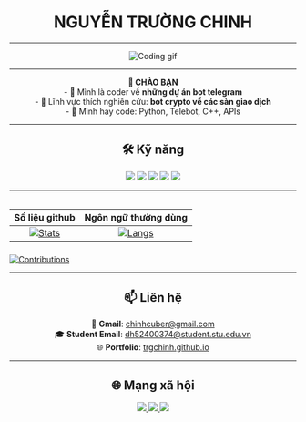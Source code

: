 <h1 align="center">NGUYỄN TRƯỜNG CHINH</h1>

---
<p align="center">
  <img src="https://media.giphy.com/media/qgQUggAC3Pfv687qPC/giphy.gif" width="" alt="Coding gif"/>
</p>

---

<p align="center">
<b>👋 CHÀO BẠN</b></br>
- 🔭 Mình là coder về <b>những dự án bot telegram</b><br>  
- 🌱 Lĩnh vực thích nghiên cứu: <b>bot crypto về các sàn giao dịch</b><br>  
- 💬 Mình hay code: </b>Python, Telebot, C++, APIs</b><br>  
</p>

---

<h2 align = "center">🛠 Kỹ năng</h2>
<p align="center">
  <img src="https://img.shields.io/badge/-Python-333?style=for-the-badge&logo=python&logoColor=yellow"/>
  <img src="https://img.shields.io/badge/-C++-333?style=for-the-badge&logo=c%2B%2B&logoColor=blue"/>
  <img src="https://img.shields.io/badge/-Telegram Bot-333?style=for-the-badge&logo=telegram&logoColor=white"/>
  <img src="https://img.shields.io/badge/-APIs-333?style=for-the-badge&logo=linux"/>
  <img src="https://img.shields.io/badge/-CMD-333?style=for-the-badge&logo=windows-terminal&logoColor=white"/>
</p>

---

<div align="center">
<table>
  
| Số liệu github              | Ngôn ngữ thường dùng |
:-:|:-:
[![Stats](https://acedev003-readme-stats.vercel.app/api?username=trgchinhh&show_icons=true&theme=radical&count_private=true&hide=issues,contribs)](https://github.com/trgchinhh)|[![Langs](https://acedev003-readme-stats.vercel.app/api/top-langs/?username=trgchinhh&layout=compact&theme=radical)](https://github.com/trgchinhh)
</table>
  </div>

###
[![Contributions](https://fabianocouto-activity-graph.vercel.app/graph/?username=trgchinhh&theme=react-dark)](https://github.com/trgchinhh)

---

<h2 align="center">📫 Liên hệ</h2>
<p align="center">
  📧 <b>Gmail</b>: <a href="https://mail.google.com/mail/?view=cm&fs=1&to=chinhcuber@gmail.com" target="_blank" rel="noopener noreferrer">chinhcuber@gmail.com</a><br>
  🎓 <b>Student Email</b>: <a href="https://mail.google.com/mail/?view=cm&fs=1&to=dh52400374@student.stu.edu.vn" target="_blank" rel="noopener noreferrer">dh52400374@student.stu.edu.vn</a><br>
  🌐 <b>Portfolio</b>: <a href="https://trgchinhh.github.io/web/" target="_blank" rel="noopener noreferrer">trgchinh.github.io</a>
</p>

---

<h2 align = "center">🌐 Mạng xã hội</h2>
<p align="center">
  <a href="https://github.com/trgchinhh" target="_blank">
    <img src="https://img.shields.io/badge/GitHub-100000?style=for-the-badge&logo=github&logoColor=white" />
  </a>
  <a href="https://t.me/trgchinhh" target="_blank">
    <img src="https://img.shields.io/badge/Telegram-2CA5E0?style=for-the-badge&logo=telegram&logoColor=white" />
  </a>
  <a href="https://facebook.com/trgchinhh" target="_blank">
    <img src="https://img.shields.io/badge/Facebook-1877F2?style=for-the-badge&logo=facebook&logoColor=white" />
  </a>
</p>
